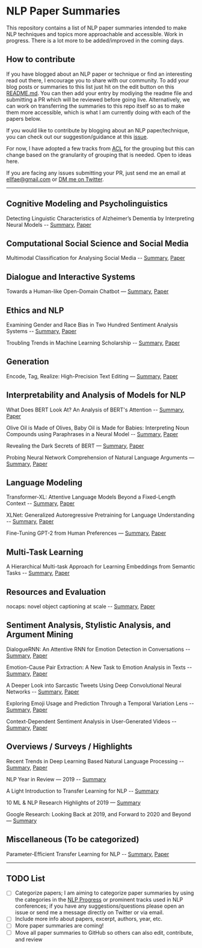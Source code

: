 # NLP Paper Summaries
This repository contains a list of NLP paper summaries intended to make NLP techniques and topics more approachable and accessible. Work in progress. There is a lot more to be added/improved in the coming days.

## How to contribute
If you have blogged about an NLP paper or technique or find an interesting read out there, I encourage you to share with our community. To add your blog posts or summaries to this list just hit on the edit button on this [README.md](https://github.com/dair-ai/nlp_paper_summaries/blob/master/README.md). You can then add your entry by modiying the readme file and submitting a PR which will be reviewed before going live. Alternatively, we can work on transferring the summaries to this repo itself so as to make them more accessible, which is what I am currently doing with each of the papers below. 

If you would like to contribute by blogging about an NLP paper/technique, you can check out our suggestion/guidance at this [issue](https://github.com/dair-ai/dair-ai.github.io/issues/23). 

For now, I have adopted a few tracks from [ACL](https://acl2020.org/calls/papers/) for the grouping but this can change based on the granularity of grouping that is needed. Open to ideas here. 

If you are facing any issues submitting your PR, just send me an email at ellfae@gmail.com or [DM me on Twitter](https://twitter.com/omarsar0).

---



## Cognitive Modeling and Psycholinguistics

Detecting Linguistic Characteristics of Alzheimer’s Dementia by Interpreting Neural Models -- [Summary](https://medium.com/dair-ai/using-deep-learning-to-detect-linguistic-cues-of-alzheimers-patients-a606693e54f9), [Paper](https://www.aclweb.org/anthology/N18-2110/)

## Computational Social Science and Social Media

Multimodal Classification for Analysing Social Media -- [Summary](https://medium.com/dair-ai/detecting-emotions-with-cnn-fusion-models-b066944969c8), [Paper](https://arxiv.org/abs/1708.02099)

## Dialogue and Interactive Systems

Towards a Human-like Open-Domain Chatbot — [Summary](https://ai.googleblog.com/2020/01/towards-conversational-agent-that-can.html), [Paper](https://arxiv.org/abs/2001.09977)

## Ethics and NLP

Examining Gender and Race Bias in Two Hundred Sentiment Analysis Systems -- [Summary](https://medium.com/dair-ai/examining-gender-and-race-bias-in-sentiment-analysis-systems-b04b269a653), [Paper](https://www.aclweb.org/anthology/S18-2005/)

Troubling Trends in Machine Learning Scholarship -- [Summary](https://medium.com/dair-ai/an-overview-of-troubling-trends-in-machine-learning-scholarship-582df3caa518), [Paper](https://arxiv.org/abs/1807.03341)

## Generation

Encode, Tag, Realize: High-Precision Text Editing — [Summary](https://ai.googleblog.com/2020/01/encode-tag-and-realize-controllable-and.html), [Paper](https://research.google/pubs/pub48542/)

## Interpretability and Analysis of Models for NLP

What Does BERT Look At? An Analysis of BERT's Attention -- [Summary](https://medium.com/dair-ai/aspects-of-language-captured-by-bert-32bc3c54016f), [Paper](https://arxiv.org/abs/1906.04341v1)

Olive Oil is Made of Olives, Baby Oil is Made for Babies: Interpreting Noun Compounds using Paraphrases in a Neural Model -- [Summary](https://medium.com/dair-ai/olive-oil-is-made-of-olives-baby-oil-is-made-for-babies-paper-summary-a6f9b5544761), [Paper](https://arxiv.org/abs/1803.08073)

Revealing the Dark Secrets of BERT — [Summary](https://text-machine-lab.github.io/blog/2020/bert-secrets/), [Paper](https://www.aclweb.org/anthology/D19-1445.pdf)

Probing Neural Network Comprehension of Natural Language Arguments — [Summary](https://thegradient.pub/nlps-clever-hans-moment-has-arrived/), [Paper](https://www.aclweb.org/anthology/P19-1459/)

## Language Modeling

Transformer-XL: Attentive Language Models Beyond a Fixed-Length Context -- [Summary](https://medium.com/dair-ai/a-light-introduction-to-transformer-xl-be5737feb13), [Paper](https://arxiv.org/abs/1901.02860)

XLNet: Generalized Autoregressive Pretraining for Language Understanding -- [Summary](https://medium.com/dair-ai/xlnet-outperforms-bert-on-several-nlp-tasks-9ec867bb563b), [Paper](https://arxiv.org/abs/1906.08237)

Fine-Tuning GPT-2 from Human Preferences — [Summary](https://openai.com/blog/fine-tuning-gpt-2/), [Paper](https://arxiv.org/abs/1909.08593)

## Multi-Task Learning

A Hierarchical Multi-task Approach for Learning Embeddings from Semantic Tasks -- [Summary](https://medium.com/dair-ai/hmtl-multi-task-learning-for-state-of-the-art-nlp-245572bbb601), [Paper](https://arxiv.org/abs/1811.06031)

## Resources and Evaluation

nocaps: novel object captioning at scale -- [Summary](https://medium.com/dair-ai/large-scale-image-captioning-a2c0191ffd3c), [Paper](https://arxiv.org/abs/1812.08658)

## Sentiment Analysis, Stylistic Analysis, and Argument Mining

DialogueRNN: An Attentive RNN for Emotion Detection in Conversations -- [Summary](https://medium.com/dair-ai/dialoguernn-emotion-classification-in-conversation-1e389d035aff), [Paper](https://arxiv.org/abs/1811.00405)

Emotion-Cause Pair Extraction: A New Task to Emotion Analysis in Texts -- [Summary](https://medium.com/dair-ai/a-deep-learning-approach-to-improve-emotion-cause-extraction-135bd9ea3899), [Paper](https://arxiv.org/abs/1906.01267)

A Deeper Look into Sarcastic Tweets Using Deep Convolutional Neural Networks -- [Summary](https://medium.com/dair-ai/detecting-sarcasm-with-deep-convolutional-neural-networks-4a0657f79e80), [Paper](https://arxiv.org/abs/1610.08815)

Exploring Emoji Usage and Prediction Through a Temporal Variation Lens -- [Summary](https://medium.com/dair-ai/deep-learning-and-time-to-predict-emojis-4a6256c16475), [Paper](https://arxiv.org/abs/1805.00731)

Context-Dependent Sentiment Analysis in User-Generated Videos -- [Summary](https://medium.com/dair-ai/state-of-the-art-multimodal-sentiment-classification-in-videos-1daa8a481c5a), [Paper](https://www.aclweb.org/anthology/P17-1081/)

## Overviews / Surveys / Highlights

Recent Trends in Deep Learning Based Natural Language Processing -- [Summary](https://medium.com/dair-ai/deep-learning-for-nlp-an-overview-of-recent-trends-d0d8f40a776d), [Paper](https://arxiv.org/abs/1708.02709)

NLP Year in Review — 2019 -- [Summary](https://medium.com/dair-ai/nlp-year-in-review-2019-fb8d523bcb19)

A Light Introduction to Transfer Learning for NLP -- [Summary](https://medium.com/dair-ai/a-light-introduction-to-transfer-learning-for-nlp-3e2cb56b48c8)

10 ML & NLP Research Highlights of 2019 — [Summary](https://ruder.io/research-highlights-2019/)

Google Research: Looking Back at 2019, and Forward to 2020 and Beyond — [Summary](https://ai.googleblog.com/2020/01/google-research-looking-back-at-2019.html)

## Miscellaneous (To be categorized)

Parameter-Efficient Transfer Learning for NLP -- [Summary](https://medium.com/dair-ai/adapters-a-compact-and-extensible-transfer-learning-method-for-nlp-6d18c2399f62), [Paper](https://arxiv.org/abs/1902.00751)

---

## TODO List
- [ ] Categorize papers; I am aiming to categorize paper summaries by using the categories in the [NLP Progress](http://nlpprogress.com/) or prominent tracks used in NLP conferences; if you have any suggestions/questions please open an issue or send me a message directly on Twitter or via email.
- [ ] Include more info about papers, excerpt, authors, year, etc.
- [ ] More paper summaries are coming!
- [ ] Move all paper summaries to GitHub so others can also edit, contribute, and review
